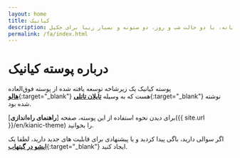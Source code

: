```yaml
---
layout: home
title: کیانیک
description: پوسته چندزبانه، با دو حالت شب و روز، دو ستونه و بسیار زیبا برای جکیل
permalink: /fa/index.html
---
```


# درباره پوسته کیانیک
پوسته کیانیک یک زیرشاخه توسعه یافته شده از پوسته فوق‌العاده [**هالو**](https://taylantatli.github.io/Halve){:target="_blank"}  هست که به وسیله [**تایلان تاتلی**](https://github.com/TaylanTatli){:target="_blank"} نوشته شده بود.

برای دیدن نحوه استفاده از این پوسته، صفحه [**راهنمای راه‌اندازی**]({{ site.url }}/en/kianic-theme) را بخوانید.

اگر سوالی دارید، باگی پیدا کردید و یا پیشنهادی برای قابلیت های جدید دارید، لطفا یک [**ایشو در گیتهاب**](https://github.com/MahdiBaghbani/Kianic/issues/new){:target="_blank"} ایجاد کنید. 